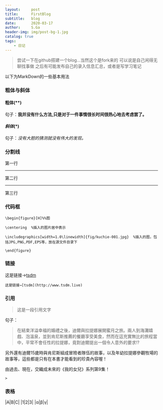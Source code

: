 ```yaml
---
layout:     post
title:      FirstBlog
subtitle:   blog
date:       2020-03-17
author:     S.Ga
header-img: img/post-bg-1.jpg
catalog: true
tags:
    - 日记
---
```


>尝试一下在github搭建一个blog...当然这个是fork来的
>可以说是自己闲得无聊找事做
>之后有可能发布自己的录入信息汇总，或者是写学习笔记

以下为MarkDown的一些基本用法

### 粗体与斜体

#### **粗体**(**)
句子：**我并没有什么方法,只是对于一件事情很长时间很热心地去考虑罢了。**

#### *斜体*(*)
句子：*没有大胆的猜测就没有伟大的发现。*


### 分割线


第一行
***
第二行
***
第三行

### 代码框

`\begin{figure}[H]%%图`

`\centering  %插入的图片居中表示`

`\includegraphics[width=1.0\linewidth]{fig/kuchie-001.jpg}  %插入的图，包括JPG,PNG,PDF,EPS等，放在源文件目录下`

`\end{figure}`


### 链接
这是链接→[tsdm](http://www.tsdm.live)

`这是链接→[tsdm](http://www.tsdm.live)`

### 引用


>这是一段引用文字


句子：
>在結束洋溢幸福的婚禮之後，迪爾與拉提娜展開蜜月之旅。兩人到海灘嬉戲、泡溫泉，並到肯尼斯推薦的餐廳享受美食，然而在這充實無比的旅程當中，平常不會任性的拉提娜，竟對迪爾提出一個令人意外的要求!?

另外還有迪爾15歲時與肯尼斯組成冒險者隊伍的故事，以及年幼拉提娜參觀牧場的故事等，這些都是只有在本書才能看到的珍貴內容喔！

由過去、現在，交織成未來的《我的女兒》系列第9集！

`>`

### 表格

|A|B|C|
|1|2|3|
|α|β|γ|





